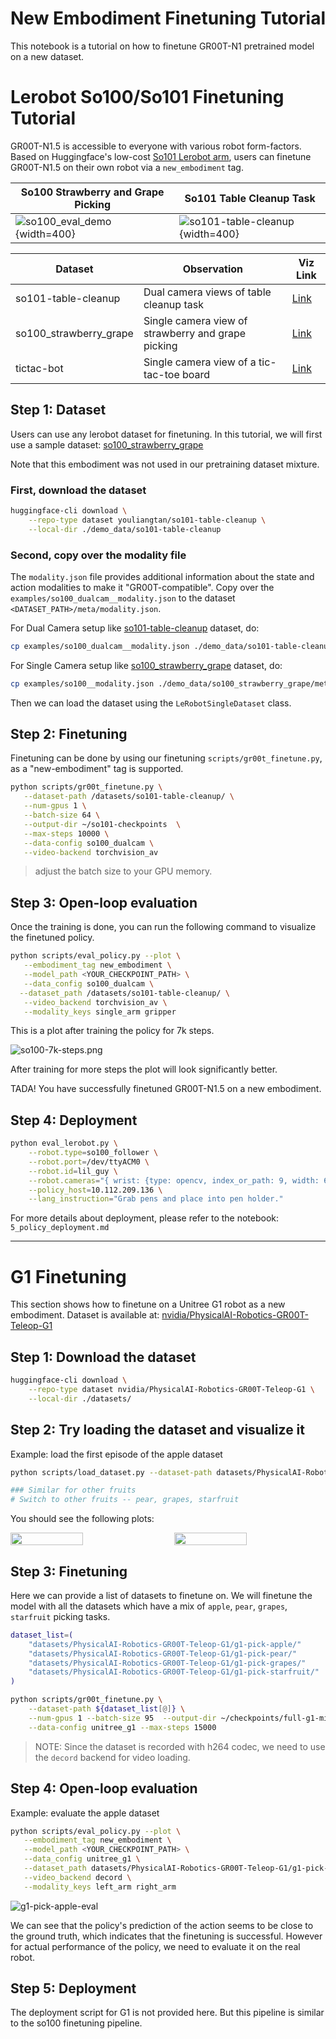 # New Embodiment Finetuning Tutorial

This notebook is a tutorial on how to finetune GR00T-N1 pretrained model on a new dataset. 

# Lerobot So100/So101 Finetuning Tutorial

GR00T-N1.5 is accessible to everyone with various robot form-factors. Based on Huggingface's low-cost [So101 Lerobot arm](https://huggingface.co/docs/lerobot/so101), users can finetune GR00T-N1.5 on their own robot via a `new_embodiment` tag.

| So100 Strawberry and Grape Picking | So101 Table Cleanup Task |
|----------------------|---------------------|
| ![so100_eval_demo](../media/so100_eval_demo.gif){width=400} | ![so101-table-cleanup](../media/so101-table-cleanup.png){width=400} |


| Dataset | Observation | Viz Link |
|---------|------------|------|
| so101-table-cleanup | Dual camera views of table cleanup task | [Link](https://huggingface.co/spaces/lerobot/visualize_dataset?dataset=youliangtan%2Fso101-table-cleanup) |
| so100_strawberry_grape | Single camera view of strawberry and grape picking | [Link](https://huggingface.co/spaces/lerobot/visualize_dataset?dataset=youliangtan%2Fso100_strawberry_grape&episode=0) |
| tictac-bot | Single camera view of a tic-tac-toe board | [Link](https://huggingface.co/datasets/youliangtan/tictac-bot) |

## Step 1: Dataset

Users can use any lerobot dataset for finetuning. In this tutorial, we will first use a sample dataset: [so100_strawberry_grape](https://huggingface.co/spaces/lerobot/visualize_dataset?dataset=youliangtan%2Fso100_strawberry_grape&episode=0)

Note that this embodiment was not used in our pretraining dataset mixture.


### First, download the dataset

```bash
huggingface-cli download \
    --repo-type dataset youliangtan/so101-table-cleanup \
    --local-dir ./demo_data/so101-table-cleanup
```

### Second, copy over the modality file

The `modality.json` file provides additional information about the state and action modalities to make it "GR00T-compatible". Copy over the `examples/so100_dualcam__modality.json` to the dataset `<DATASET_PATH>/meta/modality.json`.


For Dual Camera setup like [so101-table-cleanup](https://huggingface.co/datasets/youliangtan/so101-table-cleanup) dataset, do:
```bash
cp examples/so100_dualcam__modality.json ./demo_data/so101-table-cleanup/meta/modality.json
```

For Single Camera setup like [so100_strawberry_grape](https://huggingface.co/spaces/lerobot/visualize_dataset?dataset=youliangtan%2Fso100_strawberry_grape&episode=0) dataset, do:
```bash
cp examples/so100__modality.json ./demo_data/so100_strawberry_grape/meta/modality.json
```

Then we can load the dataset using the `LeRobotSingleDataset` class.


## Step 2: Finetuning

Finetuning can be done by using our finetuning `scripts/gr00t_finetune.py`, as a "new-embodiment" tag is supported.

```bash
python scripts/gr00t_finetune.py \
   --dataset-path /datasets/so101-table-cleanup/ \
   --num-gpus 1 \
   --batch-size 64 \
   --output-dir ~/so101-checkpoints  \
   --max-steps 10000 \
   --data-config so100_dualcam \
   --video-backend torchvision_av
```

> adjust the batch size to your GPU memory.

## Step 3: Open-loop evaluation

Once the training is done, you can run the following command to visualize the finetuned policy. 

```bash
python scripts/eval_policy.py --plot \
   --embodiment_tag new_embodiment \
   --model_path <YOUR_CHECKPOINT_PATH> \
   --data_config so100_dualcam \
  --dataset_path /datasets/so101-table-cleanup/ \
   --video_backend torchvision_av \
   --modality_keys single_arm gripper
```

This is a plot after training the policy for 7k steps.

![so100-7k-steps.png](../media/so100-7k-steps.png)

After training for more steps the plot will look significantly better.

TADA! You have successfully finetuned GR00T-N1.5 on a new embodiment.

## Step 4: Deployment

```bash
python eval_lerobot.py \
    --robot.type=so100_follower \
    --robot.port=/dev/ttyACM0 \
    --robot.id=lil_guy \
    --robot.cameras="{ wrist: {type: opencv, index_or_path: 9, width: 640, height: 480, fps: 30}, front: {type: opencv, index_or_path: 15, width: 640, height: 480, fps: 30}}" \
    --policy_host=10.112.209.136 \
    --lang_instruction="Grab pens and place into pen holder."
```

For more details about deployment, please refer to the notebook: `5_policy_deployment.md`

---

# G1 Finetuning

This section shows how to finetune on a Unitree G1 robot as a new embodiment. Dataset is available at: [nvidia/PhysicalAI-Robotics-GR00T-Teleop-G1](https://huggingface.co/datasets/nvidia/PhysicalAI-Robotics-GR00T-Teleop-G1)


## Step 1: Download the dataset

```bash
huggingface-cli download \
    --repo-type dataset nvidia/PhysicalAI-Robotics-GR00T-Teleop-G1 \
    --local-dir ./datasets/
```

## Step 2: Try loading the dataset and visualize it

Example: load the first episode of the apple dataset
```bash
python scripts/load_dataset.py --dataset-path datasets/PhysicalAI-Robotics-GR00T-Teleop-G1/g1-pick-apple/ --plot-state-action

### Similar for other fruits
# Switch to other fruits -- pear, grapes, starfruit
```

You should see the following plots:
<div style="display: flex; justify-content: space-between;">
    <img src="../media/g1-pick-apple-images.png" width="48%">
    <img src="../media/g1-pick-apple-state-action.png" width="48%">
</div>


## Step 3: Finetuning

Here we can provide a list of datasets to finetune on. We will finetune the model with all the datasets which have a mix of `apple`, `pear`, `grapes`, `starfruit` picking tasks.

```bash
dataset_list=(
    "datasets/PhysicalAI-Robotics-GR00T-Teleop-G1/g1-pick-apple/"
    "datasets/PhysicalAI-Robotics-GR00T-Teleop-G1/g1-pick-pear/"
    "datasets/PhysicalAI-Robotics-GR00T-Teleop-G1/g1-pick-grapes/"
    "datasets/PhysicalAI-Robotics-GR00T-Teleop-G1/g1-pick-starfruit/"
)

python scripts/gr00t_finetune.py \
    --dataset-path ${dataset_list[@]} \
    --num-gpus 1 --batch-size 95  --output-dir ~/checkpoints/full-g1-mix-fruits/  \
    --data-config unitree_g1 --max-steps 15000
```

> NOTE: Since the dataset is recorded with h264 codec, we need to use the `decord` backend for video loading.

## Step 4: Open-loop evaluation

Example: evaluate the apple dataset

```bash
python scripts/eval_policy.py --plot \
   --embodiment_tag new_embodiment \
   --model_path <YOUR_CHECKPOINT_PATH> \
   --data_config unitree_g1 \
   --dataset_path datasets/PhysicalAI-Robotics-GR00T-Teleop-G1/g1-pick-apple/ \
   --video_backend decord \
   --modality_keys left_arm right_arm
```

![g1-pick-apple-eval](../media/g1-eval-pick-apple-states.png)


We can see that the policy's prediction of the action seems to be close to the ground truth, which indicates that the finetuning is successful. However for actual performance of the policy, we need to evaluate it on the real robot.

## Step 5: Deployment

The deployment script for G1 is not provided here. But this pipeline is similar to the so100 finetuning pipeline.
